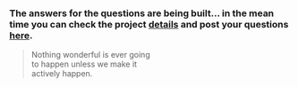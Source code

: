 ### The answers for the questions are being built... in the mean time you can check the project [details](https://bcse.me/project) and post your questions [here](https://forms.gle/H2m8mr9X6cGrEtK68).

> Nothing wonderful is ever going  
> to happen unless we make it   
> actively happen.
